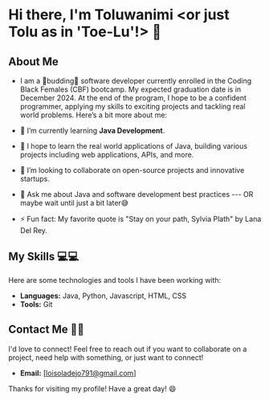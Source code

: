 # Hi there, I'm Toluwanimi <or just Tolu as in 'Toe-Lu'!> 👋

## About Me

- I am a 🍄budding🍄 software developer currently enrolled in the Coding Black Females (CBF) bootcamp. My expected graduation date is in December 2024. At the end of the program, I hope to be a confident programmer, applying my skills to exciting projects and tackling real world problems. Here’s a bit more about me:

- 🌱 I’m currently learning **Java Development**.
- 🔭 I hope to learn the real world applications of Java, building various projects including web applications, APIs, and more.
- 👯 I’m looking to collaborate on open-source projects and innovative startups.
- 💬 Ask me about Java and software development best practices --- OR maybe wait until just a bit later😅 
- ⚡ Fun fact: My favorite quote is "Stay on your path, Sylvia Plath" by Lana Del Rey.

## My Skills 💻💻  

Here are some technologies and tools I have been working with:

- **Languages:** Java, Python, Javascript, HTML, CSS
- **Tools:** Git

## Contact Me 💌💌 

I'd love to connect! Feel free to reach out if you want to collaborate on a project, need help with something, or just want to connect!

- **Email:** [loisoladejo791@gmail.com]

Thanks for visiting my profile! Have a great day! 😄
